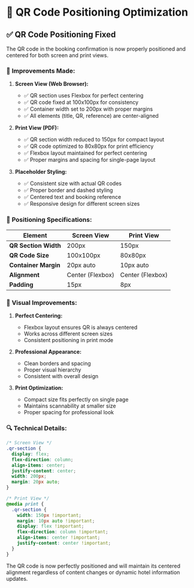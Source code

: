 # 📱 QR Code Positioning Optimization

## ✅ **QR Code Positioning Fixed**

The QR code in the booking confirmation is now properly positioned and centered for both screen and print views.

### 🔧 **Improvements Made:**

1. **Screen View (Web Browser):**

   - ✅ QR section uses Flexbox for perfect centering
   - ✅ QR code fixed at 100x100px for consistency
   - ✅ Container width set to 200px with proper margins
   - ✅ All elements (title, QR, reference) are center-aligned

2. **Print View (PDF):**

   - ✅ QR section width reduced to 150px for compact layout
   - ✅ QR code optimized to 80x80px for print efficiency
   - ✅ Flexbox layout maintained for perfect centering
   - ✅ Proper margins and spacing for single-page layout

3. **Placeholder Styling:**
   - ✅ Consistent size with actual QR codes
   - ✅ Proper border and dashed styling
   - ✅ Centered text and booking reference
   - ✅ Responsive design for different screen sizes

### 📐 **Positioning Specifications:**

| Element              | Screen View      | Print View       |
| -------------------- | ---------------- | ---------------- |
| **QR Section Width** | 200px            | 150px            |
| **QR Code Size**     | 100x100px        | 80x80px          |
| **Container Margin** | 20px auto        | 10px auto        |
| **Alignment**        | Center (Flexbox) | Center (Flexbox) |
| **Padding**          | 15px             | 8px              |

### 🎯 **Visual Improvements:**

1. **Perfect Centering:**

   - Flexbox layout ensures QR is always centered
   - Works across different screen sizes
   - Consistent positioning in print mode

2. **Professional Appearance:**

   - Clean borders and spacing
   - Proper visual hierarchy
   - Consistent with overall design

3. **Print Optimization:**
   - Compact size fits perfectly on single page
   - Maintains scannability at smaller size
   - Proper spacing for professional look

### 🔍 **Technical Details:**

```css
/* Screen View */
.qr-section {
  display: flex;
  flex-direction: column;
  align-items: center;
  justify-content: center;
  width: 200px;
  margin: 20px auto;
}

/* Print View */
@media print {
  .qr-section {
    width: 150px !important;
    margin: 10px auto !important;
    display: flex !important;
    flex-direction: column !important;
    align-items: center !important;
    justify-content: center !important;
  }
}
```

The QR code is now perfectly positioned and will maintain its centered alignment regardless of content changes or dynamic hotel information updates.
